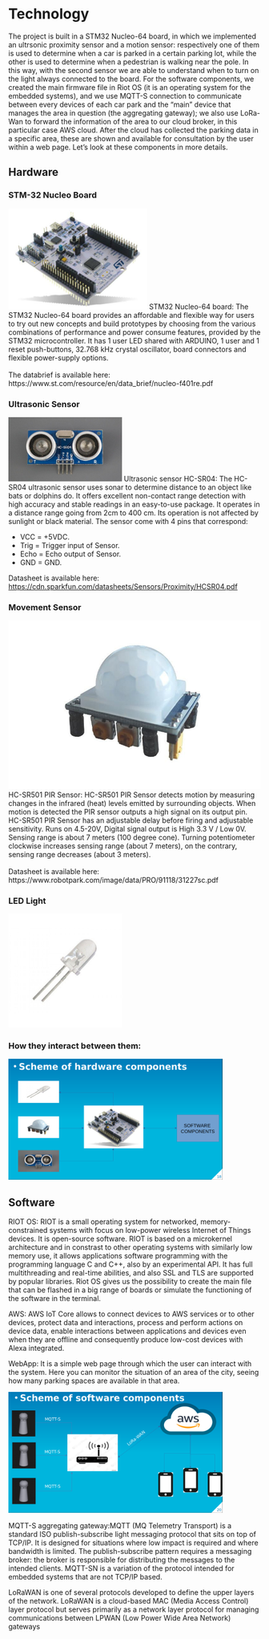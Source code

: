 # Technology
The project is built in a STM32 Nucleo-64 board, in which we implemented an ultrsonic proximity sensor and a motion sensor: respectively one of them is used to determine when a car is parked in a certain parking lot, while the other is used to determine when a pedestrian is walking near the pole. In this way, with the second sensor we are able to understand when to turn on the light always connected to the board.
For the software components, we created the main firmware file in Riot OS (it is an operating system for the embedded systems), and we use MQTT-S connection to communicate between every devices of each car park and the “main” device that manages the area in question (the aggregating gateway); we also use LoRa-Wan to forward the information of the area to our cloud broker, in this particular case AWS cloud. After the cloud has collected the parking data in a specific area, these are shown and available for consultation by the user within a web page.
Let’s look at these components in more details.

## Hardware
### STM-32 Nucleo Board
<img src="images/STM-32%20NucleoBoard.jpg" width=55% height=55%>
STM32 Nucleo-64 board: The STM32 Nucleo-64 board provides an affordable and flexible way for users to try out new concepts and build prototypes by choosing from the various combinations of performance and power consume features, provided by the STM32 microcontroller. It has 1 user LED shared with ARDUINO, 1 user and 1 reset push-buttons, 32.768 kHz crystal oscillator, board connectors and flexible power-supply options.
<br/>
<br/>
The databrief is available here: https://www.st.com/resource/en/data_brief/nucleo-f401re.pdf

### Ultrasonic Sensor
<img src="images/Ultrasonic%20Sensor.jpg" width=45% height=45%>
Ultrasonic sensor HC-SR04: The HC-SR04 ultrasonic sensor uses sonar to determine distance to an object like bats or dolphins do. It offers excellent non-contact range detection with high accuracy and stable readings in an easy-to-use package. It operates in a distance range going from 2cm to 400 cm. Its operation is not affected by sunlight or black material.
The sensor come with 4 pins that correspond:

- VCC = +5VDC.
- Trig = Trigger input of Sensor.
- Echo = Echo output of Sensor.
- GND = GND.

Datasheet is available here: https://cdn.sparkfun.com/datasheets/Sensors/Proximity/HCSR04.pdf

### Movement Sensor
<img src="images/Movement Sensor.jpg" widht=0.1% height=0.1%>
HC-SR501 PIR Sensor: HC-SR501 PIR Sensor detects motion by measuring changes in the infrared (heat) levels emitted by surrounding objects. When motion is detected the PIR sensor outputs a high signal on its output pin.
HC-SR501 PIR Sensor has an adjustable delay before firing and adjustable sensitivity. Runs on 4.5-20V, Digital signal output is High 3.3 V / Low 0V. Sensing range is about 7 meters (100 degree cone). Turning potentiometer clockwise increases sensing range (about 7 meters), on the contrary, sensing range decreases (about 3 meters).
<br/>
<br/>
Datasheet is available here: https://www.robotpark.com/image/data/PRO/91118/31227sc.pdf

### LED Light
<img src="images/LED.jpg" width=45% height=45%>

### How they interact between them: 
<img src="images/Hardware Component's Schema.png" width=85% height=85%>

## Software
RIOT OS: RIOT is a small operating system for networked, memory-constrained systems with focus on low-power wireless Internet of Things devices. It is open-source software.
RIOT is based on a microkernel architecture and in constrast to other operating systems with similarly low memory use, it allows applications software programming with the programming language C and C++, also by an experimental API. It has full multithreading and real-time abilities, and also SSL and TLS are supported by popular libraries.
Riot OS gives us the possibility to create the main file that can be flashed in a big range of boards or simulate the functioning of the software in the terminal.

AWS: AWS IoT Core allows to connect devices to AWS services or to other devices, protect data and interactions, process and perform actions on device data, enable interactions between applications and devices even when they are offline and consequently produce low-cost devices with Alexa integrated.

WebApp: It is a simple web page through which the user can interact with the system. Here you can monitor the situation of an area of the city, seeing how many parking spaces are available in that area.

<img src="images/Software Component's Schema.png" width=85% height=85%>

MQTT-S aggregating gateway:MQTT (MQ Telemetry Transport) is a standard ISO publish-subscribe light messaging protocol that sits on top of TCP/IP. It is designed for situations where low impact is required and where bandwidth is limited. The publish-subscribe pattern requires a messaging broker: the broker is responsible for distributing the messages to the intended clients.
MQTT-SN is a variation of the protocol intended for embedded systems that are not TCP/IP based.

LoRaWAN is one of several protocols developed to define the upper layers of the network. LoRaWAN is a cloud-based MAC (Media Access Control) layer protocol but serves primarily as a network layer protocol for managing communications between LPWAN (Low Power Wide Area Network) gateways 
